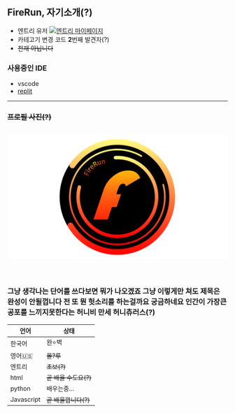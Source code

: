 ## FireRun, 자기소개(?)
- 엔트리 유저 <a href="https://playentry.org/profile/5facc4019089070304dc9ce5?sort=created&term=all">![엔트리 마이페이지](https://img.shields.io/badge/Entry-Profile-green?style=flat-square)</a>
- 카테고기 변경 코드 **2**번째 발견자(?)
- ~~천재 아닙니다~~
### 사용중인 IDE
- vscode
- [replit](replit.com)
---
### ~~프로필 사진(?)~~
![](/FireRun.png)
<br>  
---
<br>

### 그냥 생각나는 단어를 쓰다보면 뭐가 나오겠죠 그냥 이렇게만 쳐도 제목은 완성이 안될껍니다 전 또 뭔 헛소리를 하는걸까요 궁금하네요 인간이 가장큰 공포를 느끼지못한다는 허니비 만세 허니츄러스(?)<br>

언어 | 상태
---- | --
한국어 | 완⭐벽
영어🇺🇸 | ~~몰?루~~
엔트리 | ~~초보(?)~~
html | ~~곧 배울 수도요(?)~~
python | 배우는중...
Javascript | ~~곧 배울껍니다(?)~~
